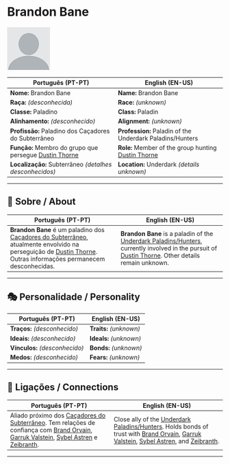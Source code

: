 # Brandon Bane

![Brandon Bane](docs/assets/npc/npc_blank.png)

| **Português (PT-PT)** | **English (EN-US)** |
| --------------------- | ------------------- |
| **Nome:** Brandon Bane | **Name:** Brandon Bane |
| **Raça:** *(desconhecida)* | **Race:** *(unknown)* |
| **Classe:** Paladino | **Class:** Paladin |
| **Alinhamento:** *(desconhecido)* | **Alignment:** *(unknown)* |
| **Profissão:** Paladino dos Caçadores do Subterrâneo | **Profession:** Paladin of the Underdark Paladins/Hunters |
| **Função:** Membro do grupo que persegue [Dustin Thorne](docs/dm/-/pc/pc_dustin_thorne.md) | **Role:** Member of the group hunting [Dustin Thorne](docs/dm/-/pc/pc_dustin_thorne.md) |
| **Localização:** Subterrâneo *(detalhes desconhecidos)* | **Location:** Underdark *(details unknown)* |

---

## 📖 Sobre / About

| **Português (PT-PT)**                                                                                                                                                                   | **English (EN-US)**                                                                                                                                                                                             |
| --------------------------------------------------------------------------------------------------------------------------------------------------------------------------------------- | --------------------------------------------------------------------------------------------------------------------------------------------------------------------------------------------------------------- |
| **Brandon Bane** é um paladino dos [Caçadores do Subterrâneo](underdark_paladins.md), atualmente envolvido na perseguição de [Dustin Thorne](docs/dm/-/pc/pc_dustin_thorne.md). Outras informações permanecem desconhecidas. | **Brandon Bane** is a paladin of the [Underdark Paladins/Hunters](underdark_paladins.md), currently involved in the pursuit of [Dustin Thorne](docs/dm/-/pc/pc_dustin_thorne.md). Other details remain unknown. |

---

## 🎭 Personalidade / Personality

| **Português (PT-PT)** | **English (EN-US)** |
| --------------------- | ------------------- |
| **Traços:** *(desconhecido)* | **Traits:** *(unknown)* |
| **Ideais:** *(desconhecido)* | **Ideals:** *(unknown)* |
| **Vínculos:** *(desconhecido)* | **Bonds:** *(unknown)* |
| **Medos:** *(desconhecido)* | **Fears:** *(unknown)* |

---

## 🔗 Ligações / Connections

| **Português (PT-PT)**                                                                                                                                                                                                                    | **English (EN-US)**                                                                                                                                                                                                                      |
| ---------------------------------------------------------------------------------------------------------------------------------------------------------------------------------------------------------------------------------------- | ---------------------------------------------------------------------------------------------------------------------------------------------------------------------------------------------------------------------------------------- |
| Aliado próximo dos [Caçadores do Subterrâneo](underdark_paladins.md). Tem relações de confiança com [Brand Orvain](docs/npc/-/Underdark%20Paladin/brand_orvain.md), [Garruk Valstein](docs/npc/-/Underdark%20Paladin/garruk_valstein.md), [Sybel Astren](docs/npc/-/Underdark%20Paladin/sybel_astren.md) e [Zeibranth](docs/npc/-/Underdark%20Paladin/zeibranth.md). | Close ally of the [Underdark Paladins/Hunters](underdark_paladins.md). Holds bonds of trust with [Brand Orvain](docs/npc/-/Underdark%20Paladin/brand_orvain.md), [Garruk Valstein](docs/npc/-/Underdark%20Paladin/garruk_valstein.md), [Sybel Astren](docs/npc/-/Underdark%20Paladin/sybel_astren.md), and [Zeibranth](docs/npc/-/Underdark%20Paladin/zeibranth.md). |

---
